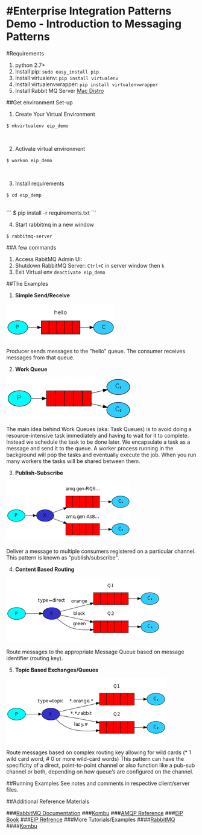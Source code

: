 #Enterprise Integration Patterns Demo - Introduction to Messaging Patterns
=========================================================================

#Requirements
1. python 2.7+
2. Install pip: `sudo easy_install pip`
3. Install virtualenv: `pip install virtualenv`
4. Install virtualenvwrapper: `pip install virtualenvwrapper`
5. Install Rabbit MQ Server [Mac Distro](https://www.rabbitmq.com/download.html)


##Get environment Set-up
1. Create Your Virtual Environment<br/>
```
$ mkvirtualenv eip_demo
```
<br/>

2. Activate virtual environment<br/>
```
$ workon eip_demo
```
<br/>

3. Install requirements <br/>
```
$ cd eip_demp
```
<br/>
```
$ pip install -r requirements.txt 
```
<br/>

4. Start rabbitmq in a new window<br/>
```
$ rabbitmq-server
```

##A few commands
1. Access RabitMQ Admin UI: 
1. Shutdown RabbitMQ Server: `Ctrl+C` in server window then `k`
1. Exit Virtual env `deactivate eip_demo`

##The Examples
1) <b>Simple Send/Receive</b><br/>

![Send/Receive](./images/image02.png)

<p>Producer sends messages to the "hello" queue. The consumer receives messages from that queue.</p>

2) <b>Work Queue</b><br/>

![Send/Receive](./images/image06.png)


<p>The main idea behind Work Queues (aka: Task Queues) is to avoid doing a resource-intensive task immediately and 
having to wait for it to complete. Instead we schedule the task to be done later. We encapsulate a task as a message 
and send it to the queue. A worker process running in the background will pop the tasks and eventually execute the job. 
When you run many workers the tasks will be shared between them. </p>

3) <b>Publish-Subscribe</b><br/>

![Send/Receive](./images/image03.png)

<p>Deliver a message to multiple consumers registered on a particular channel. 
This pattern is known as "publish/subscribe".</p>

4) <b>Content Based Routing</b><br/>

![Send/Receive](./images/image05.png)

<p>Route messages to the appropriate Message Queue based on message identifier (routing key).</p>


5) <b>Topic Based Exchanges/Queues</b> <br/>

![Topic Based Exchanges/Queues](./images/image04.png)

<p>Route messages based on complex routing key allowing for wild cards (* 1 wild card word, # 0 or more wild-card words) 
This pattern can have the specificity of a direct, point-to-point channel or also function like a pub-sub channel or both, 
depending on how queue’s are configured on the channel.</p>




##Running Examples
 See notes and comments in respective client/server files. 

##Additional Reference Materials

###[RabbitMQ Documentation](https://www.rabbitmq.com/documentation.html) 
###[Kombu](http://kombu.readthedocs.org/en/latest/introduction.html#installation)
###[AMQP Reference](https://www.rabbitmq.com/amqp-0-9-1-quickref.html)
###[EIP Book](http://www.amazon.com/Enterprise-Integration-Patterns-Designing-Deploying/dp/0321200683/ref=sr_1_1?s=books&ie=UTF8&qid=1412347007&sr=1-1&keywords=enterprise+integration+patterns)
###[EIP Refrence](http://www.eaipatterns.com/index.html)
###More Tutorials/Examples 
####[RabbitMQ](https://www.rabbitmq.com/getstarted.html)
####[Kombu](http://kombu.readthedocs.org/en/latest/userguide/examples.html)
<br/>
<br/>

